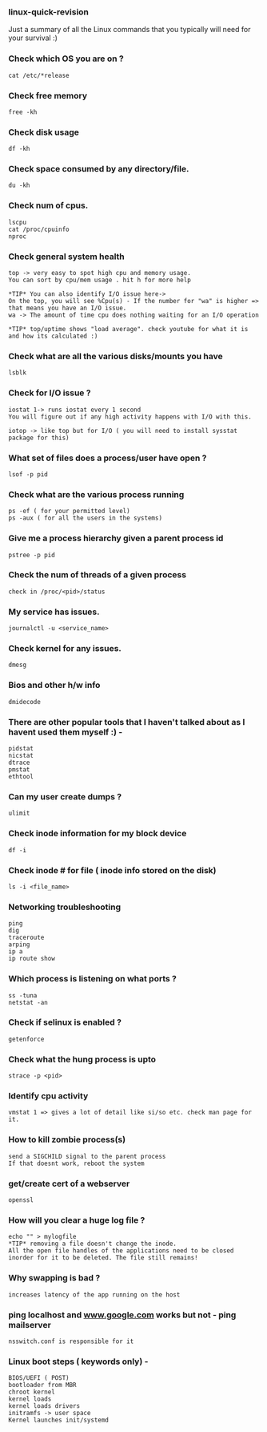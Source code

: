 ### linux-quick-revision
Just a summary of all the Linux commands that you typically will need for your survival :)


### Check which OS you are on ?
    cat /etc/*release

### Check free memory
    free -kh

### Check disk usage
    df -kh

### Check space consumed by any directory/file.
    du -kh


### Check num of cpus.
    lscpu
    cat /proc/cpuinfo
    nproc

### Check general system health
    top -> very easy to spot high cpu and memory usage.
    You can sort by cpu/mem usage . hit h for more help

    *TIP* You can also identify I/O issue here->
    On the top, you will see %Cpu(s) - If the number for "wa" is higher => that means you have an I/O issue.
    wa -> The amount of time cpu does nothing waiting for an I/O operation

    *TIP* top/uptime shows "load average". check youtube for what it is and how its calculated :)  

### Check what are all the various disks/mounts you have
    lsblk

### Check for I/O issue ?
    iostat 1-> runs iostat every 1 second
    You will figure out if any high activity happens with I/O with this.

    iotop -> like top but for I/O ( you will need to install sysstat package for this)

### What set of files does a process/user have open ?
    lsof -p pid

### Check what are the various process running
    ps -ef ( for your permitted level)
    ps -aux ( for all the users in the systems)

### Give me a process hierarchy given a parent process id
    pstree -p pid

### Check the num of threads of a given process
    check in /proc/<pid>/status

### My service has issues.
    journalctl -u <service_name>

### Check kernel for any issues.
    dmesg

### Bios and other h/w info
    dmidecode

### There are other popular tools that I haven't talked about as I havent used them myself :) -
    pidstat
    nicstat
    dtrace
    pmstat
    ethtool

### Can my user create dumps ?
    ulimit

### Check inode information for my block device
    df -i

### Check inode # for file ( inode info stored on the disk)
    ls -i <file_name>

### Networking troubleshooting
    ping
    dig
    traceroute
    arping
    ip a
    ip route show

### Which process is listening on what ports ?
    ss -tuna
    netstat -an

### Check if selinux is enabled ?
    getenforce

### Check what the hung process is upto
    strace -p <pid>

### Identify cpu activity
    vmstat 1 => gives a lot of detail like si/so etc. check man page for it.

### How to kill zombie process(s)
    send a SIGCHILD signal to the parent process
    If that doesnt work, reboot the system

### get/create cert of a webserver
    openssl

### How will you clear a huge log file ?
    echo "" > mylogfile
    *TIP* removing a file doesn't change the inode.
    All the open file handles of the applications need to be closed inorder for it to be deleted. The file still remains!

### Why swapping is bad ?
    increases latency of the app running on the host

### ping localhost and www.google.com works but not  - ping mailserver
    nsswitch.conf is responsible for it

### Linux boot steps ( keywords only) -
    BIOS/UEFI ( POST)
    bootloader from MBR
    chroot kernel
    kernel loads
    kernel loads drivers
    initramfs -> user space
    Kernel launches init/systemd

